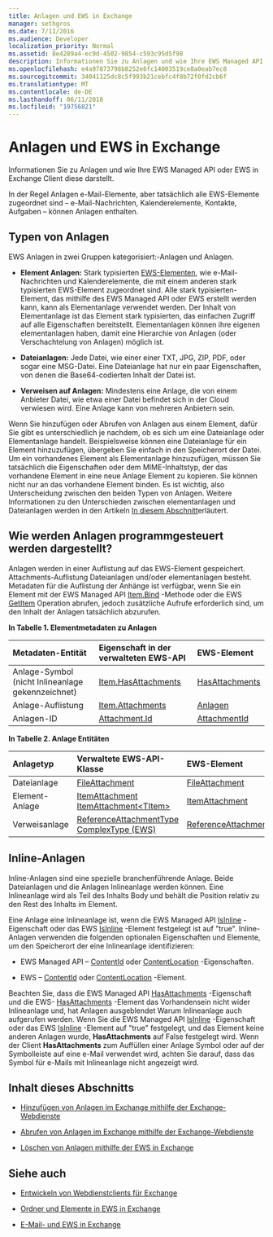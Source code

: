 ```yaml
---
title: Anlagen und EWS in Exchange
manager: sethgros
ms.date: 7/11/2016
ms.audience: Developer
localization_priority: Normal
ms.assetid: 8e4289a4-ec9d-4502-9854-c593c95d5f98
description: Informationen Sie zu Anlagen und wie Ihre EWS Managed API oder EWS in Exchange Client diese darstellt.
ms.openlocfilehash: e4a97873798b8252e6fc14003519ce8a0eab7ec8
ms.sourcegitcommit: 34041125dc8c5f993b21cebfc4f8b72f0fd2cb6f
ms.translationtype: MT
ms.contentlocale: de-DE
ms.lasthandoff: 06/11/2018
ms.locfileid: "19756821"
---
```

# <a name="attachments-and-ews-in-exchange"></a>Anlagen und EWS in Exchange

Informationen Sie zu Anlagen und wie Ihre EWS Managed API oder EWS in Exchange Client diese darstellt.
  
In der Regel Anlagen e-Mail-Elemente, aber tatsächlich alle EWS-Elemente zugeordnet sind – e-Mail-Nachrichten, Kalenderelemente, Kontakte, Aufgaben – können Anlagen enthalten.
  
## <a name="types-of-attachments"></a>Typen von Anlagen

EWS Anlagen in zwei Gruppen kategorisiert:-Anlagen und Anlagen.
  
- **Element Anlagen:** Stark typisierten [EWS-Elementen](folders-and-items-in-ews-in-exchange.md), wie e-Mail-Nachrichten und Kalenderelemente, die mit einem anderen stark typisierten EWS-Element zugeordnet sind. Alle stark typisierten-Element, das mithilfe des EWS Managed API oder EWS erstellt werden kann, kann als Elementanlage verwendet werden. Der Inhalt von Elementanlage ist das Element stark typisierten, das einfachen Zugriff auf alle Eigenschaften bereitstellt. Elementanlagen können ihre eigenen elementanlagen haben, damit eine Hierarchie von Anlagen (oder Verschachtelung von Anlagen) möglich ist.
    
- **Dateianlagen:** Jede Datei, wie einer einer TXT, JPG, ZIP, PDF, oder sogar eine MSG-Datei. Eine Dateianlage hat nur ein paar Eigenschaften, von denen die Base64-codierten Inhalt der Datei ist. 
    
- **Verweisen auf Anlagen:** Mindestens eine Anlage, die von einem Anbieter Datei, wie etwa einer Datei befindet sich in der Cloud verwiesen wird. Eine Anlage kann von mehreren Anbietern sein. 
    
Wenn Sie hinzufügen oder Abrufen von Anlagen aus einem Element, dafür Sie gibt es unterschiedlich je nachdem, ob es sich um eine Dateianlage oder Elementanlage handelt. Beispielsweise können eine Dateianlage für ein Element hinzuzufügen, übergeben Sie einfach in den Speicherort der Datei. Um ein vorhandenes Element als Elementanlage hinzuzufügen, müssen Sie tatsächlich die Eigenschaften oder dem MIME-Inhaltstyp, der das vorhandene Element in eine neue Anlage Element zu kopieren. Sie können nicht nur an das vorhandene Element binden. Es ist wichtig, also Unterscheidung zwischen den beiden Typen von Anlagen. Weitere Informationen zu den Unterschieden zwischen elementanlagen und Dateianlagen werden in den Artikeln [In diesem Abschnitt](#bk_inthissection)erläutert.
  
## <a name="how-are-attachments-represented-programmatically"></a>Wie werden Anlagen programmgesteuert werden dargestellt?

Anlagen werden in einer Auflistung auf das EWS-Element gespeichert. Attachments-Auflistung Dateianlagen und/oder elementanlagen besteht. Metadaten für die Auflistung der Anhänge ist verfügbar, wenn Sie ein Element mit der EWS Managed API [Item.Bind](http://msdn.microsoft.com/en-us/library/microsoft.exchange.webservices.data.item.bind%28v=exchg.80%29.aspx) -Methode oder die EWS [GetItem](http://msdn.microsoft.com/library/e3590b8b-c2a7-4dad-a014-6360197b68e4%28Office.15%29.aspx) Operation abrufen, jedoch zusätzliche Aufrufe erforderlich sind, um den Inhalt der Anlagen tatsächlich abzurufen. 
  
**In Tabelle 1. Elementmetadaten zu Anlagen**

|**Metadaten-Entität**|**Eigenschaft in der verwalteten EWS-API**|**EWS-Element**|
|:-----|:-----|:-----|
|Anlage-Symbol (nicht Inlineanlage gekennzeichnet)  <br/> |[Item.HasAttachments](http://msdn.microsoft.com/en-us/library/microsoft.exchange.webservices.data.item.hasattachments%28v=exchg.80%29.aspx) <br/> |[HasAttachments](http://msdn.microsoft.com/library/538b7a85-11d7-4daa-8458-09b540760e8b%28Office.15%29.aspx) <br/> |
|Anlage-Auflistung  <br/> |[Item.Attachments](http://msdn.microsoft.com/en-us/library/microsoft.exchange.webservices.data.item.attachments%28v=exchg.80%29.aspx) <br/> |[Anlagen](http://msdn.microsoft.com/library/b470e614-34bb-44f0-8790-7ddbdcbbd29d%28Office.15%29.aspx) <br/> |
|Anlagen-ID  <br/> |[Attachment.Id](http://msdn.microsoft.com/en-us/library/microsoft.exchange.webservices.data.attachment.id%28v=exchg.80%29.aspx) <br/> |[AttachmentId](http://msdn.microsoft.com/library/55a5fd77-60d1-40fa-8144-770600cedc6a%28Office.15%29.aspx) <br/> |
   
**In Tabelle 2. Anlage Entitäten**

|**Anlagetyp**|**Verwaltete EWS-API-Klasse**|**EWS-Element**|
|:-----|:-----|:-----|
|Dateianlage  <br/> |[FileAttachment](http://msdn.microsoft.com/en-us/library/microsoft.exchange.webservices.data.fileattachment%28v=exchg.80%29.aspx) <br/> |[FileAttachment](http://msdn.microsoft.com/library/3ecea174-73d1-47fd-8917-6065cef1d565%28Office.15%29.aspx) <br/> |
|Element-Anlage  <br/> |[ItemAttachment](http://msdn.microsoft.com/en-us/library/microsoft.exchange.webservices.data.itemattachment%28v=exchg.80%29.aspx) <br/> [ItemAttachment\<TItem\>](http://msdn.microsoft.com/en-us/library/dd635165%28v=exchg.80%29.aspx) <br/> |[ItemAttachment](http://msdn.microsoft.com/library/089ee599-f45e-46f5-a18a-5cfb3d2851ff%28Office.15%29.aspx) <br/> |
|Verweisanlage  <br/> |[ReferenceAttachmentType ComplexType (EWS)](http://msdn.microsoft.com/library/18bfa012-e903-d7f3-528a-31ccceb65463%28Office.15%29.aspx) <br/> |[ReferenceAttachment](http://msdn.microsoft.com/library/b9bde862-6b75-4a81-8033-00a47be4dc2f%28Office.15%29.aspx) <br/> |
   
## <a name="inline-attachments"></a>Inline-Anlagen

Inline-Anlagen sind eine spezielle branchenführende Anlage. Beide Dateianlagen und die Anlagen Inlineanlage werden können. Eine Inlineanlage wird als Teil des Inhalts Body und behält die Position relativ zu den Rest des Inhalts im Element. 
  
Eine Anlage eine Inlineanlage ist, wenn die EWS Managed API [IsInline](http://msdn.microsoft.com/en-us/library/microsoft.exchange.webservices.data.attachment.isinline%28v=exchg.80%29.aspx) -Eigenschaft oder das EWS [IsInline](http://msdn.microsoft.com/library/5e7712c8-372a-4a16-be64-360c5ff3961a%28Office.15%29.aspx) -Element festgelegt ist auf "true". Inline-Anlagen verwenden die folgenden optionalen Eigenschaften und Elemente, um den Speicherort der eine Inlineanlage identifizieren: 
  
- EWS Managed API – [ContentId](http://msdn.microsoft.com/en-us/library/microsoft.exchange.webservices.data.attachment.contentid%28v=exchg.80%29.aspx) oder [ContentLocation](http://msdn.microsoft.com/en-us/library/microsoft.exchange.webservices.data.attachment.contentlocation%28v=exchg.80%29.aspx) -Eigenschaften. 
    
- EWS – [ContentId](http://msdn.microsoft.com/library/bc59100d-6079-414b-a6e0-7c15feaa3184%28Office.15%29.aspx) oder [ContentLocation](http://msdn.microsoft.com/library/d91cf587-24e3-4c13-8784-5ca29787cca7%28Office.15%29.aspx) -Element. 
    
Beachten Sie, dass die EWS Managed API [HasAttachments](http://msdn.microsoft.com/en-us/library/microsoft.exchange.webservices.data.item.hasattachments%28v=exchg.80%29.aspx) -Eigenschaft und die EWS- [HasAttachments](http://msdn.microsoft.com/library/538b7a85-11d7-4daa-8458-09b540760e8b%28Office.15%29.aspx) -Element das Vorhandensein nicht wider Inlineanlage und, hat Anlagen ausgeblendet Warum Inlineanlage auch aufgerufen werden. Wenn Sie die EWS Managed API [IsInline](http://msdn.microsoft.com/en-us/library/microsoft.exchange.webservices.data.attachment.isinline%28v=exchg.80%29.aspx) -Eigenschaft oder das EWS [IsInline](http://msdn.microsoft.com/library/5e7712c8-372a-4a16-be64-360c5ff3961a%28Office.15%29.aspx) -Element auf "true" festgelegt, und das Element keine anderen Anlagen wurde, **HasAttachments** auf False festgelegt wird. Wenn der Client **HasAttachments** zum Auffüllen einer Anlage Symbol oder auf der Symbolleiste auf eine e-Mail verwendet wird, achten Sie darauf, dass das Symbol für e-Mails mit Inlineanlage nicht angezeigt wird. 
  
## <a name="in-this-section"></a>Inhalt dieses Abschnitts
<a name="bk_inthissection"> </a>

- [Hinzufügen von Anlagen im Exchange mithilfe der Exchange-Webdienste](how-to-add-attachments-by-using-ews-in-exchange.md)
    
- [Abrufen von Anlagen im Exchange mithilfe der Exchange-Webdienste](how-to-get-attachments-by-using-ews-in-exchange.md)
    
- [Löschen von Anlagen mithilfe der EWS in Exchange](how-to-delete-attachments-by-using-ews-in-exchange.md)
    
## <a name="see-also"></a>Siehe auch
<a name="bk_additionalresources"> </a>

- [Entwickeln von Webdienstclients für Exchange](develop-web-service-clients-for-exchange.md)
    
- [Ordner und Elemente in EWS in Exchange](folders-and-items-in-ews-in-exchange.md)
    
- [E-Mail- und EWS in Exchange](email-and-ews-in-exchange.md)
    

